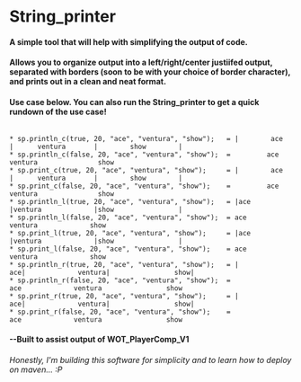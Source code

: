 # String_printer

#### A simple tool that will help with simplifying the output of code.

#### Allows you to organize output into a left/right/center justiifed output, separated with borders (soon to be with your choice of border character), and prints out in a clean and neat format.

#### Use case below. You can also run the String_printer to get a quick rundown of the use case!

```

* sp.println_c(true, 20, "ace", "ventura", "show");   = |        ace         |      ventura       |        show        |
* sp.println_c(false, 20, "ace", "ventura", "show");  =         ace               ventura               show
* sp.print_c(true, 20, "ace", "ventura", "show");     = |        ace         |      ventura       |        show        |
* sp.print_c(false, 20, "ace", "ventura", "show");    =         ace               ventura               show
* sp.println_l(true, 20, "ace", "ventura", "show");   = |ace                 |ventura             |show                |
* sp.println_l(false, 20, "ace", "ventura", "show");  = ace                 ventura             show
* sp.print_l(true, 20, "ace", "ventura", "show");     = |ace                 |ventura             |show                |
* sp.print_l(false, 20, "ace", "ventura", "show");    = ace                 ventura             show
* sp.println_r(true, 20, "ace", "ventura", "show");   = |                 ace|             ventura|                show|
* sp.println_r(false, 20, "ace", "ventura", "show");  =                  ace             ventura                show
* sp.print_r(true, 20, "ace", "ventura", "show");     = |                 ace|             ventura|                show|
* sp.print_r(false, 20, "ace", "ventura", "show");    =                  ace             ventura                show

```

#### --Built to assist output of WOT_PlayerComp_V1

###### *Honestly, I'm building this software for simplicity and to learn how to deploy on maven... :P*


